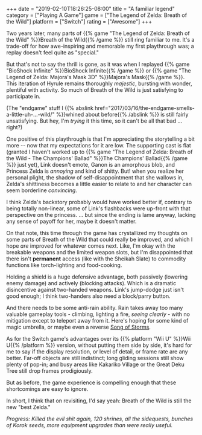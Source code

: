 +++
date = "2019-02-10T18:26:25-08:00"
title = "A familiar legend"
category = ["Playing A Game"]
game = ["The Legend of Zelda: Breath of the Wild"]
platform = ["Switch"]
rating = ["Awesome"]
+++

Two years later, many parts of {{% game "The Legend of Zelda: Breath of the Wild" %}}Breath of the Wild{{% /game %}} still ring familiar to me.  It's a trade-off for how awe-inspiring and memorable my first playthrough was; a replay doesn't feel quite as "special."

But that's not to say the thrill is gone, as it was when I replayed {{% game "BioShock Infinite" %}}BioShock Infinite{{% /game %}} or {{% game "The Legend of Zelda: Majora's Mask 3D" %}}Majora's Mask{{% /game %}}.  This iteration of Hyrule remains thoroughly <i>majestic</i>, bursting with wonder, plentiful with activity.  So much of Breath of the Wild is just satisfying to participate in.

(The "endgame" stuff I {{% abslink href="2017/03/16/the-endgame-smells-a-little-uh-...-wild/" %}}whined about before{{% /abslink %}} is still fairly unsatisfying.  But hey, I'm <i>trying</i> it this time, so it can't be all that bad ... right?)

One positive of this playthrough is that I'm appreciating the storytelling a bit more -- now that my expectations for it are low.  The supporting cast is flat (granted I haven't worked up to {{% game "The Legend of Zelda: Breath of the Wild - The Champions' Ballad" %}}The Champions' Ballad{{% /game %}} just yet), Link doesn't emote, Ganon is an amorphous blob, and Princess Zelda is <i>annoying</i> and kind of shitty.  But! when you realize her personal plight, the shadow of self-disappointment that she wallows in, Zelda's shittiness becomes a little easier to relate to and her character can seem borderline <i>convincing</i>.

I think Zelda's backstory probably would have worked better if, contrary to being totally non-linear, some of Link's flashbacks were up-front with that perspective on the princess.  ... but since the ending is lame anyway, lacking any sense of payoff for her, maybe it doesn't matter.

On that note, this time through the game has crystallized my thoughts on some parts of Breath of the Wild that could really be improved, and which I hope <i>are</i> improved for whatever comes next.  Like, I'm okay with the breakable weapons and the limited weapon slots, but I'm disappointed that there isn't <b>permanent</b> access (like with the Sheikah Slate) to commodity functions like torch-lighting and food-cooking.

Holding a shield is a huge defensive advantage, both passively (lowering enemy damage) and actively (blocking attacks).  Which is a dramatic disincentive against two-handed weapons.  Link's jump-dodge just isn't good enough; I think two-handers also need a block/parry button.

And there needs to be some anti-rain ability.  Rain takes away too many valuable gameplay tools - climbing, lighting a fire, <i>seeing clearly</i> - with no mitigation except to teleport away from it.  Here's hoping for some kind of magic umbrella, or maybe even a reverse <a href="https://zelda.gamepedia.com/Song_of_Storms">Song of Storms</a>.

As for the Switch game's advantages over its {{% platform "Wii U" %}}Wii U{{% /platform %}} version, without putting them side by side, it's hard for me to say if the display resolution, or level of detail, or frame rate are any better.  Far-off objects are still indistinct; long gliding sessions still show plenty of pop-in; and busy areas like Kakariko Village or the Great Deku Tree still drop frames prodigiously.

But as before, the game experience is compelling enough that these shortcomings are easy to ignore.

In short, I think that on revisiting, I'd say yeah: Breath of the Wild is still the new "best Zelda."

<i>Progress: Killed the evil shit again, 120 shrines, all the sidequests, bunches of Korok seeds, more equipment upgrades than were really useful.</i>
